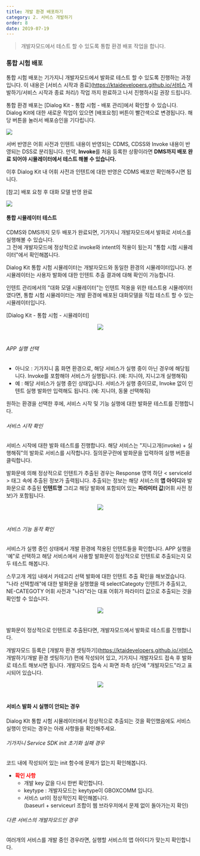 ```yaml
---
title: 개발 환경 배포하기
category: 2. 서비스 개발하기
order: 8
date: 2019-07-19
---
```


> 개발자모드에서 테스트 할 수 있도록 통합 환경 배포 작업을 합니다.

### 통합 시험 배포

통합 시험 배포는 기가지니 개발자모드에서 발화로 테스트 할 수 있도록 진행하는 과정입니다. 이 내용은 [서비스 시작과 종료](https://ktaidevelopers.github.io/서비스 개발하기/서비스 시작과 종료 처리/) 작업 까지 완료하고 나서 진행하시길 권장 드립니다. 

통합 환경 배포는 [Dialog Kit - 통합 시험 - 배포 관리]에서 확인할 수 있습니다. Dialog Kit에 대한 새로운 작업이 있으면 [배포요청] 버튼이 빨간색으로 변경됩니다. 해당 버튼을 눌러서 배포승인을 기다립니다.

<img src = "https://user-images.githubusercontent.com/36177711/61195354-77037800-a702-11e9-930d-bc6ace9f2d92.png">

서버 반영은 어휘 사전과 인텐트 내용이 반영되는 CDMS, CDSS와 Invoke 내용이 반영되는 DSS로 분리됩니다. 만약, **Invoke**를 처음 등록한 상황이라면 **DMS까지 배포 완료 되어야 시뮬레이터에서 테스트 해볼 수 있습니다.**

이후 Dialog Kit 내 어휘 사전과 인텐트에 대한 반영은 CDMS 배포만 확인해주시면 됩니다. 

[참고] 배포 요청 후 대화 모델 반영 완료

<img src = "https://user-images.githubusercontent.com/36177711/61510565-6159bf80-aa2e-11e9-8af8-0d80de551aba.png">

#### 통합 시뮬레이터 테스트

CDMS와 DMS까지 모두 배포가 완료되면, 기가지니 개발자모드에서 발화로 서비스를 실행해볼 수 있습니다.  
그 전에 개발자모드에 정상적으로 invoke와 intent의 적용이 됬는지 "통합 시험 시뮬레이터"에서 확인해봅니다. 

Dialog Kit 통합 시험 시뮬레이터는 개발자모드와 동일한 환경의 시뮬레이터입니다. 본 시뮬레이터는 사용자 발화에 대한 인텐트 추출 결과에 대해 확인이 가능합니다. 

인텐트 관리에서의 "대화 모델 시뮬레이터"는 인텐트 적용을 위한 테스트용 시뮬레이터였다면, 통합 시험 시뮬레이터는 개발 환경에 배포된 대화모델을 직접 테스트 할 수 있는 시뮬레이터입니다.

[Dialog Kit - 통합 시험 - 시뮬레이터]

<center><img src = "https://user-images.githubusercontent.com/36177711/61510690-eb098d00-aa2e-11e9-8e10-cbcebd669f67.png" style="margin-bottom:20px"></center>

###### APP 실행 선택

- 아니오 : 기가지니 홈 화면 환경으로, 해당 서비스가 실행 중이 아닌 경우에 해당됩니다. Invoke를 포함해야 서비스가 실행됩니다. (예: 지니야, 지니고개 실행해줘)
- 예 : 해당 서비스가 실행 중인 상태입니다. 서비스가 실행 중이므로, Invoke 없이 인텐트 실행 발화만 입력해도 됩니다. (예: 지니야, 동물 선택해줘)

원하는 환경을 선택한 후에, 서비스 시작 및 기능 실행에 대한 발화문 테스트를 진행합니다.

###### 서비스 시작 확인

서비스 시작에 대한 발화 테스트를 진행합니다. 해당 서비스는 "지니고개(invoke) + 실행해줘"의 발화로 서비스를 시작합니다. 질의문구란에 발화문을 입력하여 실행 버튼을 클릭합니다. 

발화문에 의해 정상적으로 인텐트가 추출된 경우는 Response 영역 하단 < serviceId > 태그 속에 추출된 정보가 출력됩니다. 추출되는 정보는 해당 서비스의 **앱 아이디**와 발화문으로 추출된 **인텐트명** 그리고 해당 발화에 포함되어 있는 **파라미터 값**(어휘 사전 정보)가 포함됩니다.

<center><img src = "https://user-images.githubusercontent.com/36177711/61511766-c3b4bf00-aa32-11e9-8edb-282fb37b8bf0.png" style="margin-bottom:20px"></center>

###### 서비스 기능 동작 확인

서비스가 실행 중인 상태에서 개발 환경에 적용된 인텐트들을 확인합니다. APP 실행을 '예"로 선택하고 해당 서비스에서 사용할 발화문이 정상적으로 인텐트로 추출되는지 모두 테스트 해봅니다.

스무고개 게임 내에서 카테고리 선택 발화에 대한 인텐트 추출 확인을 해보겠습니다. "나라 선택할래"에 대한 발화문을 실행했을 때 selectCategoty 인텐트가 추출되고, NE-CATEGOTY 어휘 사전과 "나라"라는 대표 어휘가 파라미터 값으로 추출되는 것을 확인할 수 있습니다.

<center><img src = "https://user-images.githubusercontent.com/36177711/61512204-1642ab00-aa34-11e9-8fcf-8440d336bd1b.png" style="margin-bottom:20px"></center>

발화문이 정상적으로 인텐트로 추출된다면, 개발자모드에서 발화로 테스트를 진행합니다.

개발자모드 등록은 [개발자 환경 셋팅하기](https://ktaidevelopers.github.io/서비스 개발하기/개발 환경 셋팅하기/) 편에 작성되어 있고, 기가지니 개발자모드 접속 후 발화로 테스트 해보시면 됩니다. 개발자모드 접속 시 화면 좌측 상단에 "개발자모드"라고 표시되어 있습니다.

<center><img src="https://user-images.githubusercontent.com/36177711/59584455-0aa05380-9119-11e9-8316-d9c46948e2e1.png" style="margin-bottom:20px"/></center>

#### 서비스 발화 시 실행이 안되는 경우

Dialog KIt 통합 시험 시뮬레이터에서 정상적으로 추출되는 것을 확인했음에도 서비스 실행이 안되는 경우는 아래 사항들을 확인해주세요.

###### 기가지니 Service SDK init 초기화 실패 경우

코드 내에 작성되어 있는 init 함수에 문제가 없는지 확인해봅니다.  

- **<span style="color:red">확인 사항</span>**
  - 개발 key 값을 다시 한번 확인합니다.
  - keytype : 개발자모드는 keytype이 GBOXCOMM 입니다.
  - 서비스 url이 정상적인지 확인해봅니다.   
    (baseurl + serviceurl 조합이 웹 브라우저에서 문제 없이 돌아가는지 확인)

###### 다른 서비스의 개발자모드인 경우

여러개의 서비스를 개발 중인 경우라면, 실행할 서비스의 앱 아이디가 맞는지 확인합니다.